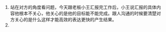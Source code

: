 1. 站在对方的角度看问题，今天跟老板小王汇报完工作后，小王说汇报的具体内容他根本不关心，他关心的是他的目标能不能完成。跟人沟通的时候要清楚对方关心的是什么这样才能高效的表达更快的产生结果。    
2. 
